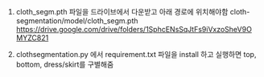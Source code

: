 1. cloth_segm.pth 파일을 드라이브에서 다운받고  아래 경로에 위치해야함 
cloth-segmentation/model/cloth_segm.pth
https://drive.google.com/drive/folders/1SphcENsSqJtFs9iVxzoSheV9OMYZC821

2. clothsegmentation.py 에서 requirement.txt 파일을 install 하고 실행하면 top, bottom, dress/skirt를 구별해줌
